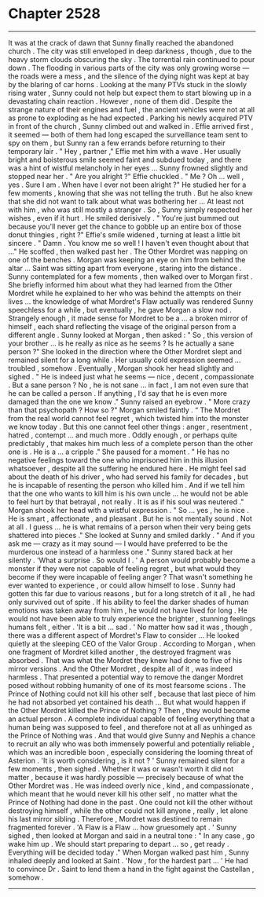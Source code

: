 
# Chapter 2528


---

It was at the crack of dawn that Sunny finally reached the abandoned church . The city was still enveloped in deep darkness , though , due to the heavy storm clouds obscuring the sky . The torrential rain continued to pour down . The flooding in various parts of the city was only growing worse — the roads were a mess , and the silence of the dying night was kept at bay by the blaring of car horns .
Looking at the many PTVs stuck in the slowly rising water , Sunny could not help but expect them to start blowing up in a devastating chain reaction .
However , none of them did . Despite the strange nature of their engines and fuel , the ancient vehicles were not at all as prone to exploding as he had expected .
Parking his newly acquired PTV in front of the church , Sunny climbed out and walked in . Effie arrived first , it seemed — both of them had long escaped the surveillance team sent to spy on them , but Sunny ran a few errands before returning to their temporary lair .
" Hey , partner ," Effie met him with a wave . Her usually bright and boisterous smile seemed faint and subdued today , and there was a hint of wistful melancholy in her eyes ...
Sunny frowned slightly and stopped near her .
" Are you alright ?"
Effie chuckled . " Me ? Oh ... well , yes . Sure I am . When have I ever not been alright ?"
He studied her for a few moments , knowing that she was not telling the truth . But he also knew that she did not want to talk about what was bothering her ... At least not with him , who was still mostly a stranger .
So , Sunny simply respected her wishes , even if it hurt . He smiled derisively .
" You're just bummed out because you'll never get the chance to gobble up an entire box of those donut thingies , right ?"
Effie's smile widened , turning at least a little bit sincere . " Damn . You know me so well ! I haven't even thought about that ..."
He scoffed , then walked past her .
The Other Mordret was napping on one of the benches . Morgan was keeping an eye on him from behind the altar ... Saint was sitting apart from everyone , staring into the distance .
Sunny contemplated for a few moments , then walked over to Morgan first . She briefly informed him about what they had learned from the Other Mordret while he explained to her who was behind the attempts on their lives ... the knowledge of what Mordret's Flaw actually was rendered Sunny speechless for a while , but eventually , he gave Morgan a slow nod .
Strangely enough , it made sense for Mordret to be a ... a broken mirror of himself , each shard reflecting the visage of the original person from a different angle . Sunny looked at Morgan , then asked :
" So , this version of your brother ... is he really as nice as he seems ? Is he actually a sane person ?"
She looked in the direction where the Other Mordret slept and remained silent for a long while . Her usually cold expression seemed ... troubled , somehow .
Eventually , Morgan shook her head slightly and sighed . " He is indeed just what he seems — nice , decent , compassionate . But a sane person ? No , he is not sane ... in fact , I am not even sure that he can be called a person . If anything , I'd say that he is even more damaged than the one we know ."
Sunny raised an eyebrow . " More crazy than that psychopath ? How so ?"
Morgan smiled faintly . “ The Mordret from the real world cannot feel regret , which twisted him into the monster we know today . But this one cannot feel other things : anger , resentment , hatred , contempt ... and much more . Oddly enough , or perhaps quite predictably , that makes him much less of a complete person than the other one is . He is a ... a cripple ."
She paused for a moment . " He has no negative feelings toward the one who imprisoned him in this illusion whatsoever , despite all the suffering he endured here . He might feel sad about the death of his driver , who had served his family for decades , but he is incapable of resenting the person who killed him . And if we tell him that the one who wants to kill him is his own uncle ... he would not be able to feel hurt by that betrayal , not really . It is as if his soul was neutered ."
Morgan shook her head with a wistful expression . " So ... yes , he is nice . He is smart , affectionate , and pleasant . But he is not mentally sound . Not at all . I guess ... he is what remains of a person when their very being gets shattered into pieces ."
She looked at Sunny and smiled darkly . " And if you ask me — crazy as it may sound — I would have preferred to be the murderous one instead of a harmless one ."
Sunny stared back at her silently .
'What a surprise . So would I . '
A person would probably become a monster if they were not capable of feeling regret , but what would they become if they were incapable of feeling anger ? That wasn't something he ever wanted to experience , or could allow himself to lose .
Sunny had gotten this far due to various reasons , but for a long stretch of it all , he had only survived out of spite . If his ability to feel the darker shades of human emotions was taken away from him , he would not have lived for long .
He would not have been able to truly experience the brighter , stunning feelings humans felt , either .
'It is a bit ... sad . '
No matter how sad it was , though , there was a different aspect of Mordret's Flaw to consider ...
He looked quietly at the sleeping CEO of the Valor Group .
According to Morgan , when one fragment of Mordret killed another , the destroyed fragment was absorbed . That was what the Mordret they knew had done to five of his mirror versions .
And the Other Mordret , despite all of it , was indeed harmless .
That presented a potential way to remove the danger Mordret posed without robbing humanity of one of its most fearsome scions .
The Prince of Nothing could not kill his other self , because that last piece of him he had not absorbed yet contained his death ... But what would happen if the Other Mordret killed the Prince of Nothing ? Then , they would become an actual person . A complete individual capable of feeling everything that a human being was supposed to feel , and therefore not at all as unhinged as the Prince of Nothing was .
And that would give Sunny and Nephis a chance to recruit an ally who was both immensely powerful and potentially reliable , which was an incredible boon , especially considering the looming threat of Asterion .
'It is worth considering , is it not ? '
Sunny remained silent for a few moments , then sighed .
Whether it was or wasn't worth it did not matter , because it was hardly possible — precisely because of what the Other Mordret was . He was indeed overly nice , kind , and compassionate , which meant that he would never kill his other self , no matter what the Prince of Nothing had done in the past .
One could not kill the other without destroying himself , while the other could not kill anyone , really , let alone his last mirror sibling . Therefore , Mordret was destined to remain fragmented forever .
'A Flaw is a Flaw ... how gruesomely apt . '
Sunny sighed , then looked at Morgan and said in a neutral tone :
" In any case , go wake him up . We should start preparing to depart ... so , get ready . Everything will be decided today ."
When Morgan walked past him , Sunny inhaled deeply and looked at Saint .
'Now , for the hardest part ... '
He had to convince Dr . Saint to lend them a hand in the fight against the Castellan , somehow .

---

